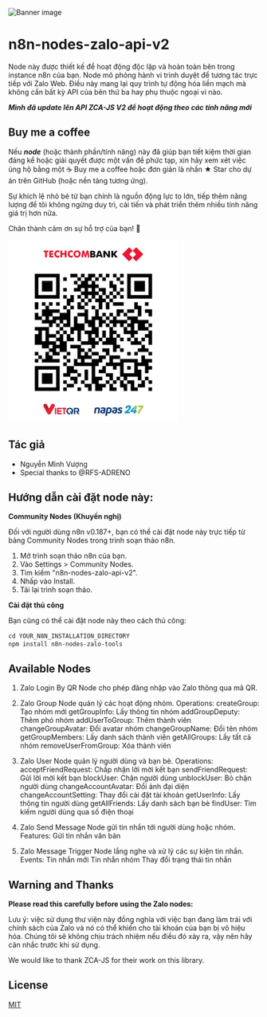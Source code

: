![Banner image](https://user-images.githubusercontent.com/10284570/173569848-c624317f-42b1-45a6-ab09-f0ea3c247648.png)

# n8n-nodes-zalo-api-v2
Node này được thiết kế để hoạt động độc lập và hoàn toàn bên trong instance n8n của bạn. Node mô phỏng hành vi trình duyệt để tương tác trực tiếp với Zalo Web. Điều này mang lại quy trình tự động hóa liền mạch mà không cần bất kỳ API của bên thứ ba hay phụ thuộc ngoại vi nào.

***Mình đã update lên API ZCA-JS V2 để hoạt động theo các tính năng mới***

## Buy me a coffee
Nếu ***node*** (hoặc thành phần/tính năng) này đã giúp bạn tiết kiệm thời gian đáng kể hoặc giải quyết được một vấn đề phức tạp, xin hãy xem xét việc ủng hộ bằng một ☕ Buy me a coffee hoặc đơn giản là nhấn ★ Star cho dự án trên GitHub (hoặc nền tảng tương ứng).

Sự khích lệ nhỏ bé từ bạn chính là nguồn động lực to lớn, tiếp thêm năng lượng để tôi không ngừng duy trì, cải tiến và phát triển thêm nhiều tính năng giá trị hơn nữa.

Chân thành cảm ơn sự hỗ trợ của bạn! 💛

![Alt text](qr-tech.png)
## Tác giả
- Nguyễn Minh Vượng
- Special thanks to @RFS-ADRENO

## Hướng dẫn cài đặt node này:

**Community Nodes (Khuyến nghị)**

Đối với người dùng n8n v0.187+, bạn có thể cài đặt node này trực tiếp từ bảng Community Nodes trong trình soạn thảo n8n.

1.  Mở trình soạn thảo n8n của bạn.
2.  Vào Settings > Community Nodes.
3.  Tìm kiếm "n8n-nodes-zalo-api-v2".
4.  Nhấp vào Install.
5.  Tải lại trình soạn thảo.

**Cài đặt thủ công**

Bạn cũng có thể cài đặt node này theo cách thủ công:

```
cd YOUR_N8N_INSTALLATION_DIRECTORY
npm install n8n-nodes-zalo-tools
```

## Available Nodes

1. Zalo Login By QR
Node cho phép đăng nhập vào Zalo thông qua mã QR.

2. Zalo Group
Node quản lý các hoạt động nhóm.
Operations:
createGroup: Tạo nhóm mới
getGroupInfo: Lấy thông tin nhóm
addGroupDeputy: Thêm phó nhóm
addUserToGroup: Thêm thành viên
changeGroupAvatar: Đổi avatar nhóm
changeGroupName: Đổi tên nhóm
getGroupMembers: Lấy danh sách thành viên
getAllGroups: Lấy tất cả nhóm
removeUserFromGroup: Xóa thành viên

3. Zalo User
Node quản lý người dùng và bạn bè.
Operations:
acceptFriendRequest: Chấp nhận lời mời kết bạn
sendFriendRequest: Gửi lời mời kết bạn
blockUser: Chặn người dùng
unblockUser: Bỏ chặn người dùng
changeAccountAvatar: Đổi ảnh đại diện
changeAccountSetting: Thay đổi cài đặt tài khoản
getUserInfo: Lấy thông tin người dùng
getAllFriends: Lấy danh sách bạn bè
findUser: Tìm kiếm người dùng qua số điện thoại

4. Zalo Send Message
Node gửi tin nhắn tới người dùng hoặc nhóm.
Features:
Gửi tin nhắn văn bản


5. Zalo Message Trigger
Node lắng nghe và xử lý các sự kiện tin nhắn.
Events:
Tin nhắn mới
Tin nhắn nhóm
Thay đổi trạng thái tin nhắn

## Warning and Thanks

**Please read this carefully before using the Zalo nodes:**

Lưu ý: việc sử dụng thư viện này đồng nghĩa với việc bạn đang làm trái với chính sách của Zalo và nó có thể khiến cho tài khoản của bạn bị vô hiệu hóa. Chúng tôi sẽ không chịu trách nhiệm nếu điều đó xảy ra, vậy nên hãy cân nhắc trước khi sử dụng.

We would like to thank ZCA-JS for their work on this library.


## License

[MIT](https://github.com/n8n-io/n8n-nodes-starter/blob/master/LICENSE.md)
